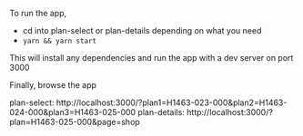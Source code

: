 To run the app,

- cd into plan-select or plan-details depending on what you need
- `yarn && yarn start`

This will install any dependencies and run the app with a dev server on port 3000

Finally, browse the app

plan-select: http://localhost:3000/?plan1=H1463-023-000&plan2=H1463-024-000&plan3=H1463-025-000
plan-details: http://localhost:3000/?plan=H1463-025-000&page=shop
